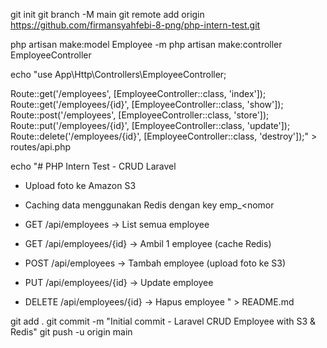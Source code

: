 git init
git branch -M main
git remote add origin https://github.com/firmansyahfebi-8-png/php-intern-test.git


php artisan make:model Employee -m
php artisan make:controller EmployeeController


echo "use App\Http\Controllers\EmployeeController;

Route::get('/employees', [EmployeeController::class, 'index']);
Route::get('/employees/{id}', [EmployeeController::class, 'show']);
Route::post('/employees', [EmployeeController::class, 'store']);
Route::put('/employees/{id}', [EmployeeController::class, 'update']);
Route::delete('/employees/{id}', [EmployeeController::class, 'destroy']);" > routes/api.php


echo "# PHP Intern Test - CRUD Laravel


- Upload foto ke Amazon S3
- Caching data menggunakan Redis dengan key emp_<nomor

- GET /api/employees → List semua employee
- GET /api/employees/{id} → Ambil 1 employee (cache Redis)
- POST /api/employees → Tambah employee (upload foto ke S3)
- PUT /api/employees/{id} → Update employee
- DELETE /api/employees/{id} → Hapus employee
" > README.md


git add .
git commit -m "Initial commit - Laravel CRUD Employee with S3 & Redis"
git push -u origin main
